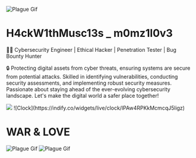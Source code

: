 ![Plague Gif](https://media1.tenor.com/m/mDQ0PRwFkBIAAAAC/plague.gif)

# H4ckW1thMusc13s _ m0mz1l0v3
👨‍💻 Cybersecurity Engineer | Ethical Hacker | Penetration Tester | Bug Bounty Hunter

🔒 Protecting digital assets from cyber threats, ensuring systems are secure from potential attacks. Skilled in identifying vulnerabilities, conducting security assessments, and implementing robust security measures. Passionate about staying ahead of the ever-evolving cybersecurity landscape. Let's make the digital world a safer place together!

<img src="https://raw.githubusercontent.com/bl4z3m4st3r22/bl4z3m4st3r22/main/james-bond.gif">
![Clock](https://indify.co/widgets/live/clock/lPAw4RPKkMcmcqJ5ligz)

# WAR & LOVE

![Plague Gif](https://c.tenor.com/vUE_peSWrrwAAAAC/tenor.gif) ![Plague Gif](https://c.tenor.com/aJJI13-4FxUAAAAC/tenor.gif)
